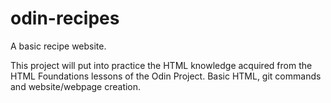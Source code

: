 # odin-recipes
A basic recipe website.

This project will put into practice the HTML knowledge acquired from the HTML Foundations lessons of the Odin Project. Basic HTML, git commands and website/webpage creation.